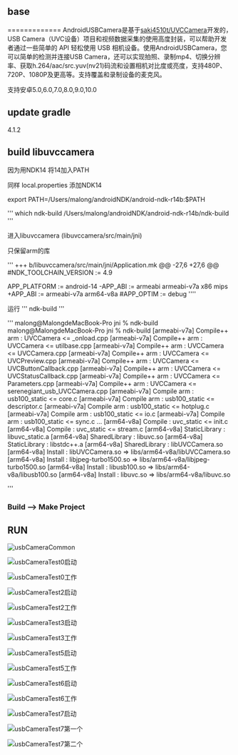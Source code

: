 ## base
=============
AndroidUSBCamera是基于[saki4510t/UVCCamera](https://github.com/saki4510t/UVCCamera)开发的，USB Camera（UVC设备）项目和视频数据采集的使用高度封装，可以帮助开发者通过一些简单的 API 轻松使用 USB 相机设备。使用AndroidUSBCamera，您可以简单的检测并连接USB Camera，还可以实现拍照、录制mp4、切换分辨率、获取h.264/aac/src.yuv(nv21)码流和设置相机对比度或亮度，支持480P、720P、1080P及更高等。支持覆盖和录制设备的麦克风。

支持安卓5.0,6.0,7.0,8.0,9.0,10.0

##  update gradle

4.1.2


##  build  libuvccamera

因为用NDK14  将14加入PATH

同样  local.properties
添加NDK14



export PATH=/Users/malong/androidNDK/android-ndk-r14b:$PATH

'''
 which ndk-build
/Users/malong/androidNDK/android-ndk-r14b/ndk-build
'''

进入libuvccamera  (libuvccamera/src/main/jni)

只保留arm的库

'''
+++ b/libuvccamera/src/main/jni/Application.mk
@@ -27,6 +27,6 @@
 #NDK_TOOLCHAIN_VERSION := 4.9

 APP_PLATFORM := android-14
-APP_ABI := armeabi armeabi-v7a x86 mips
+APP_ABI := armeabi-v7a arm64-v8a
 #APP_OPTIM := debug
''''

运行
'''
ndk-build
'''

'''
malong@MalongdeMacBook-Pro jni % ndk-build
malong@MalongdeMacBook-Pro jni % ndk-build
[armeabi-v7a] Compile++ arm  : UVCCamera <= _onload.cpp
[armeabi-v7a] Compile++ arm  : UVCCamera <= utilbase.cpp
[armeabi-v7a] Compile++ arm  : UVCCamera <= UVCCamera.cpp
[armeabi-v7a] Compile++ arm  : UVCCamera <= UVCPreview.cpp
[armeabi-v7a] Compile++ arm  : UVCCamera <= UVCButtonCallback.cpp
[armeabi-v7a] Compile++ arm  : UVCCamera <= UVCStatusCallback.cpp
[armeabi-v7a] Compile++ arm  : UVCCamera <= Parameters.cpp
[armeabi-v7a] Compile++ arm  : UVCCamera <= serenegiant_usb_UVCCamera.cpp
[armeabi-v7a] Compile arm    : usb100_static <= core.c
[armeabi-v7a] Compile arm    : usb100_static <= descriptor.c
[armeabi-v7a] Compile arm    : usb100_static <= hotplug.c
[armeabi-v7a] Compile arm    : usb100_static <= io.c
[armeabi-v7a] Compile arm    : usb100_static <= sync.c
...
[arm64-v8a] Compile        : uvc_static <= init.c
[arm64-v8a] Compile        : uvc_static <= stream.c
[arm64-v8a] StaticLibrary  : libuvc_static.a
[arm64-v8a] SharedLibrary  : libuvc.so
[arm64-v8a] StaticLibrary  : libstdc++.a
[arm64-v8a] SharedLibrary  : libUVCCamera.so
[arm64-v8a] Install        : libUVCCamera.so => libs/arm64-v8a/libUVCCamera.so
[arm64-v8a] Install        : libjpeg-turbo1500.so => libs/arm64-v8a/libjpeg-turbo1500.so
[arm64-v8a] Install        : libusb100.so => libs/arm64-v8a/libusb100.so
[arm64-v8a] Install        : libuvc.so => libs/arm64-v8a/libuvc.so


'''

###  Build  --> Make Project


## RUN

![usbCameraCommon](runimages/ustCameraTest.png)

![usbCameraTest0启动](runimages/ustCameraTest0-1.png)

![usbCameraTest0工作](runimages/ustCameraTest0-2.png)



![usbCameraTest2启动](runimages/ustCameraTest2-1.png)

![usbCameraTest2工作](runimages/ustCameraTest2-2.png)


![usbCameraTest3启动](runimages/ustCameraTest3-1.png)

![usbCameraTest3工作](runimages/ustCameraTest3-2.png)

![usbCameraTest5启动](runimages/ustCameraTest5-1.png)

![usbCameraTest5工作](runimages/ustCameraTest5-2.png)


![usbCameraTest6启动](runimages/ustCameraTest6-1.png)

![usbCameraTest6工作](runimages/ustCameraTest6-2.png)


![usbCameraTest7启动](runimages/ustCameraTest7-1.png)

![usbCameraTest7第一个](runimages/ustCameraTest7-2.png)


![usbCameraTest7第二个](runimages/ustCameraTest7-3.png)